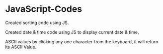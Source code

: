 # JavaScript-Codes

Created sorting code using JS.

Created date & time code using JS to display current date & time.

ASCII values by clicking any one character from the keyboard, it will return its ASCII Value.
